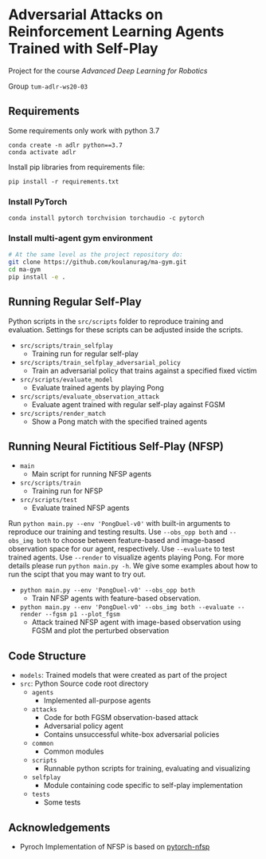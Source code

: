 # Adversarial Attacks on Reinforcement Learning Agents Trained with Self-Play

Project for the course *Advanced Deep Learning for Robotics*

Group `tum-adlr-ws20-03`

## Requirements

Some requirements only work with python 3.7

```
conda create -n adlr python==3.7
conda activate adlr
```

Install pip libraries from requirements file:

```
pip install -r requirements.txt
```

### Install PyTorch

```
conda install pytorch torchvision torchaudio -c pytorch
```


### Install multi-agent gym environment

``` bash
# At the same level as the project repository do:
git clone https://github.com/koulanurag/ma-gym.git
cd ma-gym
pip install -e .
```

## Running Regular Self-Play

Python scripts in the `src/scripts` folder to reproduce training and evaluation.
Settings for these scripts can be adjusted inside the scripts.

- `src/scripts/train_selfplay`
    - Training run for regular self-play
- `src/scripts/train_selfplay_adversarial_policy`
    - Train an adversarial policy that trains against a specified fixed victim
- `src/scripts/evaluate_model`
    - Evaluate trained agents by playing Pong
- `src/scripts/evaluate_observation_attack`
    - Evaluate agent trained with regular self-play against FGSM
- `src/scripts/render_match`
    - Show a Pong match with the specified trained agents
    

## Running Neural Fictitious Self-Play (NFSP)

- `main`
    - Main script for running NFSP agents
- `src/scripts/train`
    - Training run for NFSP
- `src/scripts/test`
    - Evaluate trained NFSP agents

Run `python main.py --env 'PongDuel-v0'` with built-in arguments to reproduce our training and testing results. Use `--obs_opp both` and `--obs_img both` to choose between feature-based and image-based observation space for our agent, respectively. Use `--evaluate` to test trained agents. Use `--render` to visualize agents playing Pong. For more details please run `python main.py -h`. We give some examples about how to run the scipt that you may want to try out.
 
- `python main.py --env 'PongDuel-v0' --obs_opp both` 
    - Train NFSP agents with feature-based observation.
- `python main.py --env 'PongDuel-v0' --obs_img both --evaluate --render --fgsm p1 --plot_fgsm`
    - Attack trained NFSP agent with image-based observation using FGSM and plot the perturbed observation

## Code Structure

- `models`: Trained models that were created as part of the project
- `src`: Python Source code root directory
    - `agents`
        - Implemented all-purpose agents
    - `attacks`
        - Code for both FGSM observation-based attack
        - Adversarial policy agent
        - Contains unsuccessful white-box adversarial policies
    - `common`
        - Common modules
    - `scripts`
        - Runnable python scripts for training, evaluating and visualizing
    - `selfplay`
        - Module containing code specific to self-play implementation
    - `tests`
        - Some tests

## Acknowledgements

- Pyroch Implementation of NFSP is based on [pytorch-nfsp](https://github.com/younggyoseo/pytorch-nfsp) 
